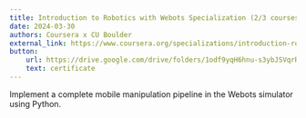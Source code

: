 ```yaml
---
title: Introduction to Robotics with Webots Specialization (2/3 courses)
date: 2024-03-30
authors: Coursera x CU Boulder
external_link: https://www.coursera.org/specializations/introduction-robotics-webots
button:
    url: https://drive.google.com/drive/folders/1odf9yqH6hnu-s3ybJSVqrR1SZocfxMDo?usp=drive_link
    text: certificate
---
```


Implement a complete mobile manipulation pipeline in the Webots simulator using Python.

<!--more-->